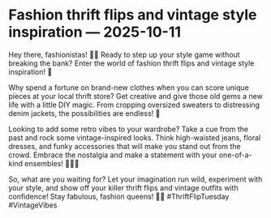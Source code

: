 # Fashion thrift flips and vintage style inspiration — 2025-10-11

Hey there, fashionistas! 👗✨ Ready to step up your style game without breaking the bank? Enter the world of fashion thrift flips and vintage style inspiration! 🌟

Why spend a fortune on brand-new clothes when you can score unique pieces at your local thrift store? Get creative and give those old gems a new life with a little DIY magic. From cropping oversized sweaters to distressing denim jackets, the possibilities are endless! 💫

Looking to add some retro vibes to your wardrobe? Take a cue from the past and rock some vintage-inspired looks. Think high-waisted jeans, floral dresses, and funky accessories that will make you stand out from the crowd. Embrace the nostalgia and make a statement with your one-of-a-kind ensembles! 💁‍♀️💖

So, what are you waiting for? Let your imagination run wild, experiment with your style, and show off your killer thrift flips and vintage outfits with confidence! Stay fabulous, fashion queens! 💃🔥 #ThriftFlipTuesday #VintageVibes